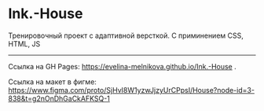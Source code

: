 # Ink.-House

Тренировочный проект с адаптивной версткой. С приминением CSS, HTML, JS 
____
Ссылка на GH Pages: https://evelina-melnikova.github.io/Ink.-House .

Ссылка на макет в фигме: <https://www.figma.com/proto/SjHvI8W1yzwJjzyUrCPpsI/House?node-id=3-838&t=g2nOnDhGaCkAFKSQ-1>
